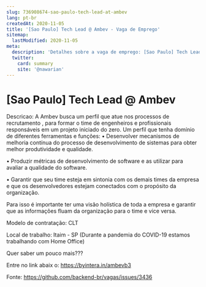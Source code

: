 ```yaml
---
slug: 736908674-sao-paulo-tech-lead-at-ambev
lang: pt-br
createdAt: 2020-11-05
title: '[Sao Paulo] Tech Lead @ Ambev - Vaga de Emprego'
sitemap:
  lastModified: 2020-11-05
meta:
  description: 'Detalhes sobre a vaga de emprego: [Sao Paulo] Tech Lead @ Ambev'
  twitter:
    card: summary
    site: '@nawarian'
---
```


# [Sao Paulo] Tech Lead @ Ambev

Descricao: A Ambev busca um perfil que atue nos processos de recrutamento , para formar o time de engenheiros e profissionais responsáveis em um projeto iniciado do zero. Um perfil que tenha domínio de diferentes ferramentas e funções: 
 • Desenvolver mecanismos de melhoria contínua do processo de desenvolvimento de sistemas para obter melhor produtividade e qualidade.
	
 • Produzir métricas de desenvolvimento de software e as utilizar para avaliar a qualidade do software.

• Garantir que seu time esteja em sintonia com os demais times da empresa e que os desenvolvedores estejam conectados com o propósito da organização. 

Para isso é importante ter uma visão holística de toda a empresa e garantir que as informações fluam da organização para o time e vice versa. 

Modelo de contratação: CLT

Local de trabalho: Itaim - SP (Durante a pandemia do COVID-19 estamos trabalhando com Home Office)

Quer saber um pouco mais??? 

Entre no link abaix o:
 https://byintera.in/ambevb3


Fonte: https://github.com/backend-br/vagas/issues/3436